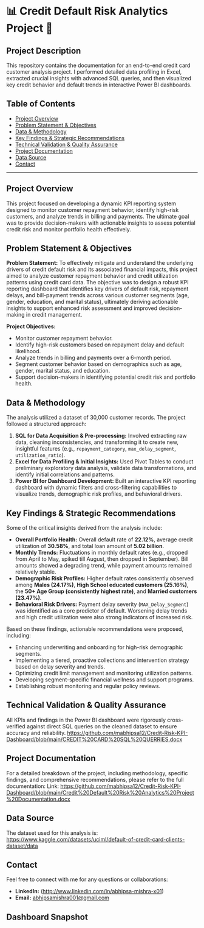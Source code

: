 # 📊 Credit Default Risk Analytics Project 🚀
## Project Description
This repository contains the documentation for an end-to-end credit card customer analysis project. I performed detailed data profiling in Excel, extracted crucial insights with advanced SQL queries, and then visualized key credit behavior and default trends in interactive Power BI dashboards.

## Table of Contents
- [Project Overview](#project-overview)
- [Problem Statement & Objectives](#problem-statement--objectives)
- [Data & Methodology](#data--methodology)
- [Key Findings & Strategic Recommendations](#key-findings--strategic-recommendations)
- [Technical Validation & Quality Assurance](#technical-validation--quality-assurance)
- [Project Documentation](#project-documentation)
- [Data Source](#data-source)
- [Contact](#contact)

---
## Project Overview
This project focused on developing a dynamic KPI reporting system designed to monitor customer repayment behavior, identify high-risk customers, and analyze trends in billing and payments. The ultimate goal was to provide decision-makers with actionable insights to assess potential credit risk and monitor portfolio health effectively.

## Problem Statement & Objectives
**Problem Statement:** 
To effectively mitigate and understand the underlying drivers of credit default risk and its associated financial impacts, this project aimed to analyze customer repayment behavior and credit utilization patterns using credit card data. The objective was to design a robust KPI reporting dashboard that identifies key drivers of default risk, repayment delays, and bill-payment trends across various customer segments (age, gender, education, and marital status), ultimately deriving actionable insights to support enhanced risk assessment and improved decision-making in credit management.

**Project Objectives:**
- Monitor customer repayment behavior.
- Identify high-risk customers based on repayment delay and default likelihood.
- Analyze trends in billing and payments over a 6-month period.
- Segment customer behavior based on demographics such as age, gender, marital status, and education.
- Support decision-makers in identifying potential credit risk and portfolio health.

## Data & Methodology
The analysis utilized a dataset of 30,000 customer records. The project followed a structured approach:
1.  **SQL for Data Acquisition & Pre-processing:** Involved extracting raw data, cleaning inconsistencies, and transforming it to create new, insightful features (e.g., `repayment_category`, `max_delay_segment`, `utilization_ratio`).
2.  **Excel for Data Profiling & Initial Insights:** Used Pivot Tables to conduct preliminary exploratory data analysis, validate data transformations, and identify initial correlations and patterns.
3.  **Power BI for Dashboard Development:** Built an interactive KPI reporting dashboard with dynamic filters and cross-filtering capabilities to visualize trends, demographic risk profiles, and behavioral drivers.

## Key Findings & Strategic Recommendations
Some of the critical insights derived from the analysis include:
-   **Overall Portfolio Health:** Overall default rate of **22.12%**, average credit utilization of **30.58%**, and total loan amount of **5.02 billion**.
-   **Monthly Trends:** Fluctuations in monthly default rates (e.g., dropped from April to May, spiked till August, then dropped in September). Bill amounts showed a degrading trend, while payment amounts remained relatively stable.
-   **Demographic Risk Profiles:** Higher default rates consistently observed among **Males (24.17%)**, **High School educated customers (25.16%)**, the **50+ Age Group (consistently highest rate)**, and **Married customers (23.47%)**.
-   **Behavioral Risk Drivers:** Payment delay severity (`MAX_Delay_Segment`) was identified as a core predictor of default. Worsening delay trends and high credit utilization were also strong indicators of increased risk.

Based on these findings, actionable recommendations were proposed, including:
-   Enhancing underwriting and onboarding for high-risk demographic segments.
-   Implementing a tiered, proactive collections and intervention strategy based on delay severity and trends.
-   Optimizing credit limit management and monitoring utilization patterns.
-   Developing segment-specific financial wellness and support programs.
-   Establishing robust monitoring and regular policy reviews.

## Technical Validation & Quality Assurance
All KPIs and findings in the Power BI dashboard were rigorously cross-verified against direct SQL queries on the cleaned dataset to ensure accuracy and reliability.
https://github.com/mabhipsa12/Credit-Risk-KPI-Dashboard/blob/main/CREDIT%20CARD%20SQL%20QUERRIES.docx

## Project Documentation
For a detailed breakdown of the project, including methodology, specific findings, and comprehensive recommendations, please refer to the full documentation:
Link:
https://github.com/mabhipsa12/Credit-Risk-KPI-Dashboard/blob/main/Credit%20Default%20Risk%20Analytics%20Project%20Documentation.docx

## Data Source
The dataset used for this analysis is:
https://www.kaggle.com/datasets/uciml/default-of-credit-card-clients-dataset/data

## Contact
Feel free to connect with me for any questions or collaborations:
- **LinkedIn:** (http://www.linkedin.com/in/abhipsa-mishra-x01)
- **Email:** abhipsamishra001@gmail.com

## Dashboard Snapshot
